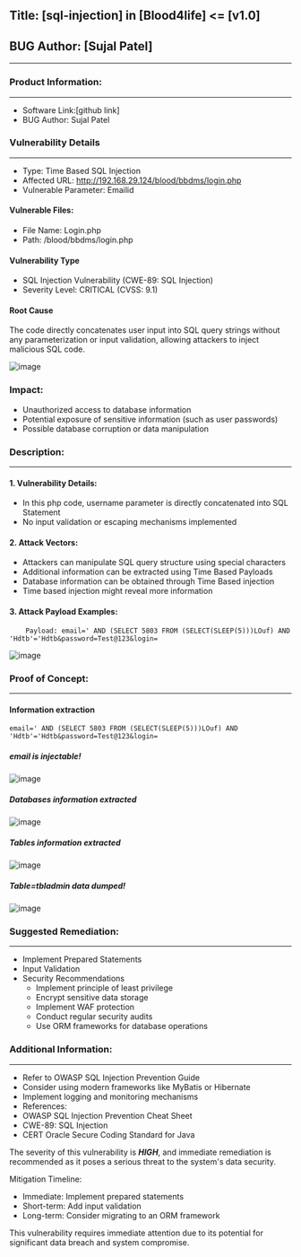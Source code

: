 **Title: [sql-injection] in [Blood4life] <= [v1.0]**
---
## BUG Author: [Sujal Patel]
---
### Product Information:
---
- Software Link:[github link]
- BUG Author: Sujal Patel

### Vulnerability Details
---
- Type: Time Based SQL Injection
- Affected URL: http://192.168.29.124/blood/bbdms/login.php
- Vulnerable Parameter: Emailid

#### Vulnerable Files:
- File Name: Login.php
- Path: /blood/bbdms/login.php

#### Vulnerability Type
- SQL Injection Vulnerability (CWE-89: SQL Injection)
- Severity Level: CRITICAL (CVSS: 9.1)

#### Root Cause
The code directly concatenates user input into SQL query strings without any parameterization or input validation, allowing attackers to inject malicious SQL code.

![image](https://github.com/user-attachments/assets/bec8b0f9-6744-41df-ba06-c0227af52bc8)


### Impact:
- Unauthorized access to database information  
- Potential exposure of sensitive information (such as user passwords)  
- Possible database corruption or data manipulation

### Description:
---
#### 1. Vulnerability Details:
- In this php code, username parameter is directly concatenated into SQL Statement
- No input validation or escaping mechanisms implemented

#### 2. Attack Vectors:
- Attackers can manipulate SQL query structure using special characters
- Additional information can be extracted using Time Based Payloads
- Database information can be obtained through Time Based injection
- Time based injection might reveal more information

#### 3. Attack Payload Examples: 
```
    Payload: email=' AND (SELECT 5803 FROM (SELECT(SLEEP(5)))LOuf) AND 'Hdtb'='Hdtb&password=Test@123&login=
```

![image](https://github.com/user-attachments/assets/bd207556-a5fb-4ea8-9fae-81914ceab25d)



### Proof of Concept:
---
#### Information extraction
```
email=' AND (SELECT 5803 FROM (SELECT(SLEEP(5)))LOuf) AND 'Hdtb'='Hdtb&password=Test@123&login=
```
##### email is injectable!

![image](https://github.com/user-attachments/assets/ad898ce2-96b9-4341-ba92-2f61104e75df)


##### Databases information extracted

![image](https://github.com/user-attachments/assets/6d4ed215-52cf-41c7-90ce-75145ffe9565)


##### Tables information extracted

![image](https://github.com/user-attachments/assets/1bae8f47-0bb8-413f-8058-315f1552c6fd)

##### Table=tbladmin data dumped!

![image](https://github.com/user-attachments/assets/42f39a63-5f52-4b90-b250-53117c576828)

### Suggested Remediation:
---
- Implement Prepared Statements
- Input Validation
- Security Recommendations
  - Implement principle of least privilege
  - Encrypt sensitive data storage
  - Implement WAF protection
  - Conduct regular security audits
  - Use ORM frameworks for database operations

### Additional Information:
---
- Refer to OWASP SQL Injection Prevention Guide
- Consider using modern frameworks like MyBatis or Hibernate
- Implement logging and monitoring mechanisms
- References:
 - OWASP SQL Injection Prevention Cheat Sheet
 - CWE-89: SQL Injection
 - CERT Oracle Secure Coding Standard for Java

The severity of this vulnerability is ***HIGH***, and immediate remediation is recommended as it poses a serious threat to the system's data security.

Mitigation Timeline:

- Immediate: Implement prepared statements
- Short-term: Add input validation
- Long-term: Consider migrating to an ORM framework

This vulnerability requires immediate attention due to its potential for significant data breach and system compromise.




